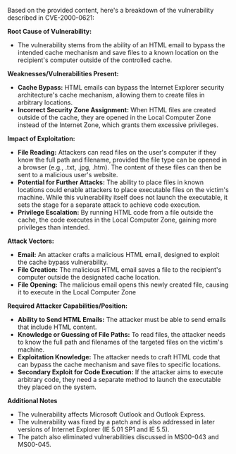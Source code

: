 Based on the provided content, here's a breakdown of the vulnerability described in CVE-2000-0621:

**Root Cause of Vulnerability:**

*   The vulnerability stems from the ability of an HTML email to bypass the intended cache mechanism and save files to a known location on the recipient's computer outside of the controlled cache.

**Weaknesses/Vulnerabilities Present:**

*   **Cache Bypass:** HTML emails can bypass the Internet Explorer security architecture's cache mechanism, allowing them to create files in arbitrary locations.
*   **Incorrect Security Zone Assignment:** When HTML files are created outside of the cache, they are opened in the Local Computer Zone instead of the Internet Zone, which grants them excessive privileges.

**Impact of Exploitation:**

*   **File Reading:** Attackers can read files on the user's computer if they know the full path and filename, provided the file type can be opened in a browser (e.g., .txt, .jpg, .htm). The content of these files can then be sent to a malicious user's website.
*   **Potential for Further Attacks:** The ability to place files in known locations could enable attackers to place executable files on the victim's machine. While this vulnerability itself does not launch the executable, it sets the stage for a separate attack to achieve code execution.
*   **Privilege Escalation:** By running HTML code from a file outside the cache, the code executes in the Local Computer Zone, gaining more privileges than intended.

**Attack Vectors:**

*   **Email:** An attacker crafts a malicious HTML email, designed to exploit the cache bypass vulnerability.
*   **File Creation:** The malicious HTML email saves a file to the recipient's computer outside the designated cache location.
*   **File Opening:** The malicious email opens this newly created file, causing it to execute in the Local Computer Zone

**Required Attacker Capabilities/Position:**

*   **Ability to Send HTML Emails:** The attacker must be able to send emails that include HTML content.
*   **Knowledge or Guessing of File Paths:** To read files, the attacker needs to know the full path and filenames of the targeted files on the victim's machine.
*   **Exploitation Knowledge:** The attacker needs to craft HTML code that can bypass the cache mechanism and save files to specific locations.
*   **Secondary Exploit for Code Execution:** If the attacker aims to execute arbitrary code, they need a separate method to launch the executable they placed on the system.

**Additional Notes**

*   The vulnerability affects Microsoft Outlook and Outlook Express.
*   The vulnerability was fixed by a patch and is also addressed in later versions of Internet Explorer (IE 5.01 SP1 and IE 5.5).
*   The patch also eliminated vulnerabilities discussed in MS00-043 and MS00-045.
